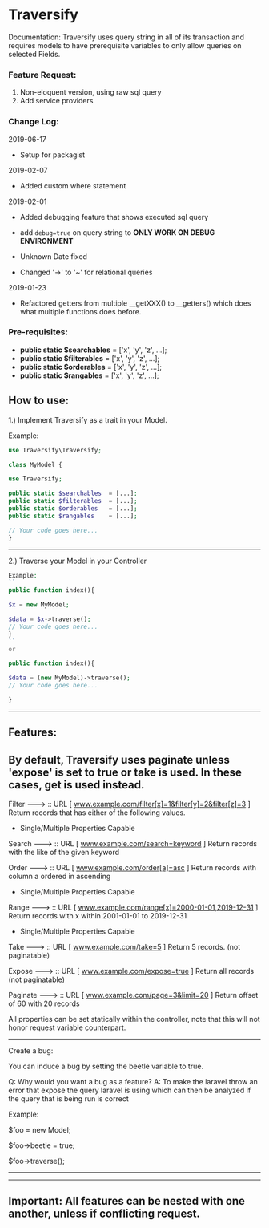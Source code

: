 # Traversify

Documentation:
Traversify uses query string in all of its transaction and requires
models to have prerequisite variables to only allow queries on 
selected Fields.

### Feature Request:
1. Non-eloquent version, using raw sql query
2. Add service providers


### Change Log:

2019-06-17

- Setup for packagist

2019-02-07

-    Added custom where statement

2019-02-01

-    Added debugging feature that shows executed sql query
- add `debug=true` on query string to **ONLY WORK ON DEBUG ENVIRONMENT**

- Unknown Date fixed
-    Changed '->' to '~' for relational queries

2019-01-23

-    Refactored getters from multiple __getXXX() to __getters() which does what multiple functions does before.



### Pre-requisites:

* **public static $searchables** = ['x', 'y', 'z', ...];
* **public static $filterables** = ['x', 'y', 'z', ...];
* **public static $orderables** = ['x', 'y', 'z', ...];
* **public static $rangables** = ['x', 'y', 'z', ...];

How to use:
-------------------------------------------------------------------------
1.) Implement Traversify as a trait in your Model.

Example:
```php
use Traversify\Traversify;

class MyModel {

use Traversify;

public static $searchables  = [...];
public static $filterables  = [...];
public static $orderables   = [...];
public static $rangables    = [...];

// Your code goes here...
}
```

-------------------------------------------------------------------------
2.) Traverse your Model in your Controller
```php
Example:
``
public function index(){

$x = new MyModel;

$data = $x->traverse();
// Your code goes here...
}
``
or

public function index(){

$data = (new MyModel)->traverse();
// Your code goes here... 

}
```
-------------------------------------------------------------------------
Features:
--------------------------------------------------------------------------
By default, Traversify uses paginate unless 'expose' is set to true
or take is used. In these cases, get is used instead.
--------------------------------------------------------------------------


Filter ---> :: URL [ www.example.com/filter[x]=1&filter[y]=2&filter[z]=3 ]
Return records that has either of the following values.
+ Single/Multiple Properties Capable

Search ---> :: URL [ www.example.com/search=keyword ]
Return records with the like of the given keyword

Order ---> :: URL [ www.example.com/order[a]=asc ]
Return records with column a ordered in ascending
+ Single/Multiple Properties Capable 

Range ---> :: URL [ www.example.com/range[x]=2000-01-01,2019-12-31 ]
Return records with x within 2001-01-01 to 2019-12-31
+ Single/Multiple Properties Capable 

Take ---> :: URL [ www.example.com/take=5 ]
Return 5 records. (not paginatable)

Expose ---> :: URL [ www.example.com/expose=true ]
Return all records (not paginatable)

Paginate ---> :: URL [ www.example.com/page=3&limit=20 ]
Return offset of 60 with 20 records

All properties can be set statically within the controller, note that this will not
honor request variable counterpart.

-------------------------------------------------------------
Create a bug:

You can induce a bug by setting the beetle variable to true.

Q: Why would you want a bug as a feature?
A: To make the laravel throw an error that expose the query laravel is using
which can then be analyzed if the query that is being run is correct

Example:

$foo = new Model;

$foo->beetle = true;

$foo->traverse();

-------------------------------------------------------------

---------------------------------------------------------------------------------------
Important: All features can be nested with one another, unless if conflicting request.
---------------------------------------------------------------------------------------

